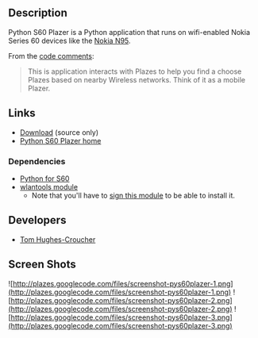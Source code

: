 ## Description ##

Python S60 Plazer is a Python application that runs on wifi-enabled Nokia Series 60 devices like the [Nokia N95](http://www.nseries.com/products/n95).

From the [code comments](http://bazaar.launchpad.net/~tom-hughescroucher/pys60plazer/trunk/annotate/tom_croucher%40yahoo.com-20080212180829-pqj5y0m5gr8beh0l?file_id=plazerapp.py-20080206112628-xj5dkwd7dnv8hmpm-1):

> This is application interacts with Plazes to help you find a choose Plazes based on nearby Wireless networks. Think of it as a mobile Plazer.

## Links ##

  * [Download](http://bazaar.launchpad.net/~tom-hughescroucher/pys60plazer/trunk/files) (source only)
  * [Python S60 Plazer home](https://launchpad.net/pys60plazer/)

### Dependencies ###

  * [Python for S60](http://wiki.opensource.nokia.com/projects/Python_for_S60)
  * [wlantools module](http://chris.berger.cx/PyS60/PyS60)
    * Note that you'll have to [sign this module](https://www.symbiansigned.com/app/page/public/openSignedOnline.do) to be able to install it.

## Developers ##

  * [Tom Hughes-Croucher](http://www.kid666.com/blog/)

## Screen Shots ##

![http://plazes.googlecode.com/files/screenshot-pys60plazer-1.png](http://plazes.googlecode.com/files/screenshot-pys60plazer-1.png) ![http://plazes.googlecode.com/files/screenshot-pys60plazer-2.png](http://plazes.googlecode.com/files/screenshot-pys60plazer-2.png) ![http://plazes.googlecode.com/files/screenshot-pys60plazer-3.png](http://plazes.googlecode.com/files/screenshot-pys60plazer-3.png)